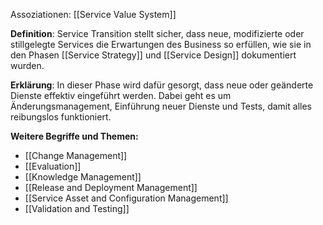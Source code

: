 Assoziationen: [[Service Value System]]

**Definition**:
Service Transition stellt sicher, dass neue, modifizierte oder stillgelegte Services die Erwartungen des Business so erfüllen, wie sie in den Phasen [[Service Strategy]] und [[Service Design]] dokumentiert wurden.

**Erklärung**:
In dieser Phase wird dafür gesorgt, dass neue oder geänderte Dienste effektiv eingeführt werden. Dabei geht es um Änderungsmanagement, Einführung neuer Dienste und Tests, damit alles reibungslos funktioniert.

**Weitere Begriffe und Themen:**
- [[Change Management]]
- [[Evaluation]]
- [[Knowledge Management]]
- [[Release and Deployment Management]]
- [[Service Asset and Configuration Management]]
- [[Validation and Testing]]